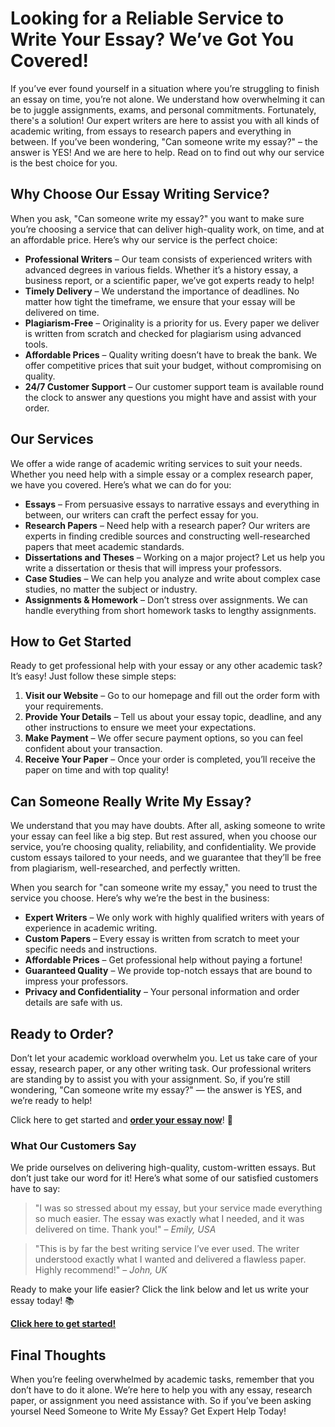 <h1>Looking for a Reliable Service to Write Your Essay? We’ve Got You Covered!</h1>

<p>If you’ve ever found yourself in a situation where you’re struggling to finish an essay on time, you’re not alone. We understand how overwhelming it can be to juggle assignments, exams, and personal commitments. Fortunately, there's a solution! Our expert writers are here to assist you with all kinds of academic writing, from essays to research papers and everything in between. If you’ve been wondering, "Can someone write my essay?" – the answer is YES! And we are here to help. Read on to find out why our service is the best choice for you.</p>

<h2>Why Choose Our Essay Writing Service?</h2>
<p>When you ask, "Can someone write my essay?" you want to make sure you’re choosing a service that can deliver high-quality work, on time, and at an affordable price. Here’s why our service is the perfect choice:</p>

<ul>
  <li><strong>Professional Writers</strong> – Our team consists of experienced writers with advanced degrees in various fields. Whether it’s a history essay, a business report, or a scientific paper, we’ve got experts ready to help!</li>
  <li><strong>Timely Delivery</strong> – We understand the importance of deadlines. No matter how tight the timeframe, we ensure that your essay will be delivered on time.</li>
  <li><strong>Plagiarism-Free</strong> – Originality is a priority for us. Every paper we deliver is written from scratch and checked for plagiarism using advanced tools.</li>
  <li><strong>Affordable Prices</strong> – Quality writing doesn’t have to break the bank. We offer competitive prices that suit your budget, without compromising on quality.</li>
  <li><strong>24/7 Customer Support</strong> – Our customer support team is available round the clock to answer any questions you might have and assist with your order.</li>
</ul>

<h2>Our Services</h2>
<p>We offer a wide range of academic writing services to suit your needs. Whether you need help with a simple essay or a complex research paper, we have you covered. Here’s what we can do for you:</p>

<ul>
  <li><strong>Essays</strong> – From persuasive essays to narrative essays and everything in between, our writers can craft the perfect essay for you.</li>
  <li><strong>Research Papers</strong> – Need help with a research paper? Our writers are experts in finding credible sources and constructing well-researched papers that meet academic standards.</li>
  <li><strong>Dissertations and Theses</strong> – Working on a major project? Let us help you write a dissertation or thesis that will impress your professors.</li>
  <li><strong>Case Studies</strong> – We can help you analyze and write about complex case studies, no matter the subject or industry.</li>
  <li><strong>Assignments & Homework</strong> – Don’t stress over assignments. We can handle everything from short homework tasks to lengthy assignments.</li>
</ul>

<h2>How to Get Started</h2>
<p>Ready to get professional help with your essay or any other academic task? It’s easy! Just follow these simple steps:</p>
<ol>
  <li><strong>Visit our Website</strong> – Go to our homepage and fill out the order form with your requirements.</li>
  <li><strong>Provide Your Details</strong> – Tell us about your essay topic, deadline, and any other instructions to ensure we meet your expectations.</li>
  <li><strong>Make Payment</strong> – We offer secure payment options, so you can feel confident about your transaction.</li>
  <li><strong>Receive Your Paper</strong> – Once your order is completed, you’ll receive the paper on time and with top quality!</li>
</ol>

<h2>Can Someone Really Write My Essay?</h2>
<p>We understand that you may have doubts. After all, asking someone to write your essay can feel like a big step. But rest assured, when you choose our service, you’re choosing quality, reliability, and confidentiality. We provide custom essays tailored to your needs, and we guarantee that they’ll be free from plagiarism, well-researched, and perfectly written.</p>

<p>When you search for "can someone write my essay," you need to trust the service you choose. Here’s why we’re the best in the business:</p>

<ul>
  <li><strong>Expert Writers</strong> – We only work with highly qualified writers with years of experience in academic writing.</li>
  <li><strong>Custom Papers</strong> – Every essay is written from scratch to meet your specific needs and instructions.</li>
  <li><strong>Affordable Prices</strong> – Get professional help without paying a fortune!</li>
  <li><strong>Guaranteed Quality</strong> – We provide top-notch essays that are bound to impress your professors.</li>
  <li><strong>Privacy and Confidentiality</strong> – Your personal information and order details are safe with us.</li>
</ul>

<h2>Ready to Order?</h2>
<p>Don’t let your academic workload overwhelm you. Let us take care of your essay, research paper, or any other writing task. Our professional writers are standing by to assist you with your assignment. So, if you’re still wondering, "Can someone write my essay?" — the answer is YES, and we’re ready to help!</p>

<p>Click here to get started and <a href="https://tinyurl.com/topessay?keyword=can+someone+write+my+essay" target="_blank"><strong>order your essay now</strong></a>! 🚀</p>

<h3>What Our Customers Say</h3>
<p>We pride ourselves on delivering high-quality, custom-written essays. But don’t just take our word for it! Here’s what some of our satisfied customers have to say:</p>

<blockquote>
  <p>"I was so stressed about my essay, but your service made everything so much easier. The essay was exactly what I needed, and it was delivered on time. Thank you!" – <em>Emily, USA</em></p>
</blockquote>
<blockquote>
  <p>"This is by far the best writing service I’ve ever used. The writer understood exactly what I wanted and delivered a flawless paper. Highly recommend!" – <em>John, UK</em></p>
</blockquote>

<p>Ready to make your life easier? Click the link below and let us write your essay today! 📚</p>
<p><a href="https://tinyurl.com/topessay?keyword=can+someone+write+my+essay" target="_blank"><strong>Click here to get started!</strong></a></p>

<h2>Final Thoughts</h2>
<p>When you’re feeling overwhelmed by academic tasks, remember that you don’t have to do it alone. We’re here to help you with any essay, research paper, or assignment you need assistance with. So if you’ve been asking yoursel
Need Someone to Write My Essay? Get Expert Help Today!
